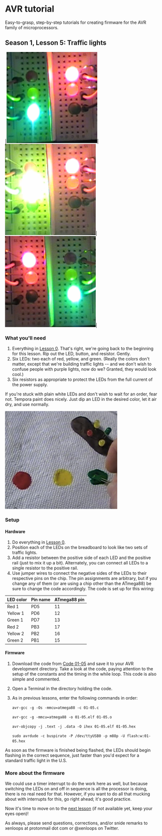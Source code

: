 # AVR tutorial
Easy-to-grasp, step-by-step tutorials for creating firmware for the AVR family of microprocessors.

## Season 1, Lesson 5: Traffic lights

|![Traffic light](images/00-05-traffic1.png)|![Traffic light](images/00-05-traffic2.png)|![Traffic light](images/00-05-traffic3.png)|


### What you'll need

1. Everything in [Lesson 0](00-00-lab-setup.md). That's right, we're going back to the beginning for this lesson. Rip out the LED, button, and resistor. Gently.
1. Six LEDs: two each of red, yellow, and green. (Really the colors don't matter, except that we're building traffic lights -- and we don't wish to confuse people with purple lights, now do we? Granted, they would look cool.)
1. Six resistors as appropriate to protect the LEDs from the full current of the power supply.

If you're stuck with plain white LEDs and don't wish to wait for an order, fear not. Tempora paint does nicely. Just dip an LED in the desired color, let it air dry, and use normally.

![Painting LEDs](images/00-05-traffic-paint.png)

### Setup
#### Hardware
1. Do everything in [Lesson 0](00-00-lab-setup.md). 
1. Position each of the LEDs on the breadboard to look like two sets of traffic lights.
1. Add a resistor between the positive side of each LED and the positive rail (just to mix it up a bit). Alternately, you can connect all LEDs to a single resistor to the positive rail.
1. Use jumper wires to connect the negative sides of the LEDs to their respective pins on the chip. The pin assignments are arbitrary, but if you change any of them (or are using a chip other than the ATmega88) be sure to change the code accordingly. The code is set up for this wiring:

|LED color|Pin name|ATmega88 pin|
|--|--|--|
| Red 1  | PD5 | 11 |
| Yellow 1  | PD6 | 12 |
| Green 1  | PD7 | 13 |
| Red 2  | PB3 | 17 |
| Yellow 2  | PB2 | 16 |
| Green 2  | PB1 | 15 |


#### Firmware
1. Download the code from [Code 01-05](code/01-05.c) and save it to your AVR development directory. Take a look at the code, paying attention to the setup of the constants and the timing in the while loop. This code is also simple and commented.
1. Open a Terminal in the directory holding the code.
1. As in previous lessons, enter the following commands in order: 

   `avr-gcc -g -Os -mmcu=atmega88 -c 01-05.c`

   `avr-gcc -g -mmcu=atmega88 -o 01-05.elf 01-05.o`

   `avr-objcopy -j .text -j .data -O ihex 01-05.elf 01-05.hex`

   `sudo avrdude -c buspirate -P /dev/ttyUSB0 -p m88p -U flash:w:01-05.hex`

As soon as the firmware is finished being flashed, the LEDs should begin flashing in the correct sequence, just faster than you'd expect for a standard traffic light in the U.S.

### More about the firmware
We could use a timer interrupt to do the work here as well, but because switching the LEDs on and off in sequence is all the processor is doing, there is no real need for that. However, if you want to do all that mucking about with interrupts for this, go right ahead; it's good practice.

Now it's time to move on to the [next lesson](01-06-LED-PWM.md) (if not available yet, keep your eyes open)!

As always, please send questions, corrections, and/or snide remarks to xenloops at protonmail dot com or @xenloops on Twitter.

